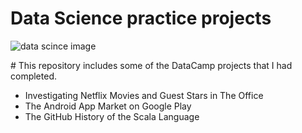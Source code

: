 # Data Science practice projects
<p><img src="https://encrypted-tbn0.gstatic.com/images?q=tbn:ANd9GcRC8HANyrfBocSNVjAdsljSIpeVT0ajyicSs86_9GclsZrpEGnY&s" alt="data scince image"></p>
# This repository includes some of the DataCamp projects that I had completed. 

- Investigating Netflix Movies and Guest Stars in The Office
- The Android App Market on Google Play
- The GitHub History of the Scala Language


